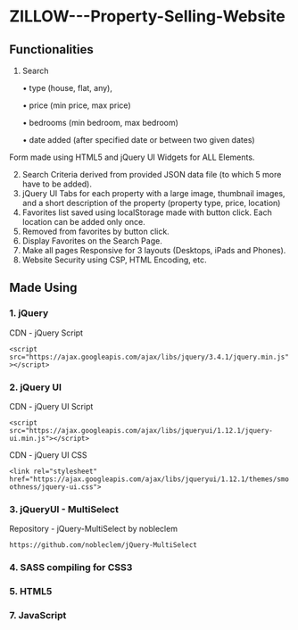# ZILLOW---Property-Selling-Website

## Functionalities

1. Search 

    • type (house, flat, any),
    
    • price (min price, max price)
    
    • bedrooms (min bedroom, max bedroom)
    
    • date added (after specified date or between two given dates)
    
Form made using HTML5 and jQuery UI Widgets for ALL Elements.

2. Search Criteria derived from provided JSON data file (to which 5 more have to be added).
3. jQuery UI Tabs for each property with a large image, thumbnail images, and a short description of the property (property type, price, location)
4. Favorites list saved using localStorage made with button click. Each location can be added only once.
5. Removed from favorites by button click.
6. Display Favorites on the Search Page.
7. Make all pages Responsive for 3 layouts (Desktops, iPads and Phones).
8. Website Security using CSP, HTML Encoding, etc.

## Made Using

### 1. jQuery

CDN - jQuery Script

`<script src="https://ajax.googleapis.com/ajax/libs/jquery/3.4.1/jquery.min.js"></script>`

### 2. jQuery UI

CDN - jQuery UI Script

`<script src="https://ajax.googleapis.com/ajax/libs/jqueryui/1.12.1/jquery-ui.min.js"></script>`

CDN - jQuery UI CSS

`<link rel="stylesheet" href="https://ajax.googleapis.com/ajax/libs/jqueryui/1.12.1/themes/smoothness/jquery-ui.css">`

### 3. jQueryUI - MultiSelect

Repository - jQuery-MultiSelect by nobleclem

`https://github.com/nobleclem/jQuery-MultiSelect`

### 4. SASS compiling for CSS3
### 5. HTML5
### 7. JavaScript
